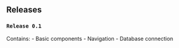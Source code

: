
## Releases

### `Release 0.1`

Contains: 
    - Basic components
    - Navigation
    - Database connection

